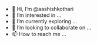 - 👋 Hi, I’m @aashishkothari
- 👀 I’m interested in ...
- 🌱 I’m currently exploring ...
- 💞️ I’m looking to collaborate on ...
- 📫 How to reach me ...

<!---
aashishkothari/aashishkothari is a ✨ special ✨ repository because its `README.md` (this file) appears on your GitHub profile.
You can click the Preview link to take a look at your changes.
--->
